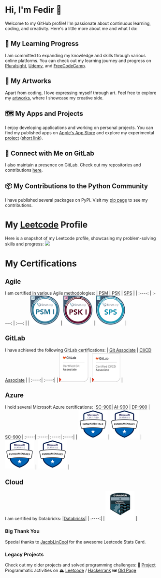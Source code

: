 # Hi, I'm Fedir 👋

Welcome to my GitHub profile! I'm passionate about continuous learning, coding, and creativity. Here's a little more about me and what I do:

## 🎯 My Learning Progress
I am committed to expanding my knowledge and skills through various online platforms. You can check out my learning journey and progress on [Pluralsight](https://app.pluralsight.com/profile/fedir-tymoshchuk), [Udemy](https://www.udemy.com/user/fedir-tymoshchuk/), and [FreeCodeCamp](https://www.freecodecamp.org/FedirT).

## 🎨 My Artworks
Apart from coding, I love expressing myself through art. Feel free to explore my [artworks](https://ftymoshchuk.gitlab.io/art-page/public/), where I showcase my creative side.

## 🗺️ My Apps and Projects
I enjoy developing applications and working on personal projects. You can find my published apps on [Apple's App Store](https://apps.apple.com/us/developer/fedir-tymoshchuk/id1527457002) and explore my experimental [project](https://experimental-python-nature.azurewebsites.net) ([short link](https://shorturl.at/y5LmM)).

## 🦊 Connect with Me on GitLab
I also maintain a presence on GitLab. Check out my repositories and contributions [here](https://gitlab.com/ftymoshchuk).

## 📦 My Contributions to the Python Community
I have published several packages on PyPI. Visit my [pip page](https://pypi.org/user/fedirek/) to see my contributions.

# My [Leetcode](https://leetcode.com/u/fedirek/) Profile
Here is a snapshot of my Leetcode profile, showcasing my problem-solving skills and progress:
![](https://leetcard.jacoblin.cool/fedirek?ext=heatmap)

# My Certifications

## Agile
I am certified in various Agile methodologies:
| [PSM](https://www.credly.com/badges/afe10666-81f1-46b0-9dcb-6ea7f93c656b/public_url) | [PSK](https://www.credly.com/badges/944ee8d5-6994-492d-9a23-732cca9918e4/public_url) | [SPS](https://www.credly.com/badges/6ee7570d-37e8-42c7-8494-3eb525d1c4b3/public_url) |
| :----: | :----: | :---: |
| ![PSM](assets/agile/professional-scrum-master-i-psm-i.png) | ![PSK](assets/agile/professional-scrum-with-kanban-i-psk-i.png) | ![SPS](assets/agile/scaled-professional-scrum-sps.png)|

## GitLab
I have achieved the following GitLab certifications:
| [Git Associate](https://www.credly.com/badges/d0aa978a-44ba-4bd5-91d5-a43469ef3d2a/public_url) | [CI/CD Associate](https://www.credly.com/badges/5b6236a2-2159-4417-b20f-96363e0aa212/public_url) |
| :----:| :----:|
| ![Git Associate](assets/gitlab/gitlab-certified-git-associate.png) | ![CI/CD Associate](assets/gitlab/gitlab-certified-ci-cd-associate.png) |

## Azure
I hold several Microsoft Azure certifications:
|[SC-900](https://learn.microsoft.com/api/credentials/share/en-us/FedirTymoshchuk-3741/85E19DD8E6E0C0E2?sharingId=98FBD8F94B8F8437)| [AI-900](https://learn.microsoft.com/api/credentials/share/en-us/FedirTymoshchuk-3741/25B9AFA440DD838A?sharingId=98FBD8F94B8F8437) | [DP-900](https://learn.microsoft.com/api/credentials/share/en-us/FedirTymoshchuk-3741/EA77A7D2A86E9ACB?sharingId=98FBD8F94B8F8437) | [SC-900](https://learn.microsoft.com/api/credentials/share/en-us/FedirTymoshchuk-3741/2C32EDE76F871C6B?sharingId=98FBD8F94B8F8437)
| :----:| :----:| :----:| :----:|
| ![SC-900](assets/microsoft-certified-fundamentals-badge-2.png)| ![AI-900](assets/microsoft-certified-fundamentals-badge-2.png) | ![DP-900](assets/microsoft-certified-fundamentals-badge-2.png) | ![SC-900](assets/microsoft-certified-fundamentals-badge-2.png) |

## Cloud
I am certified by Databricks:
|[Databricks](https://credentials.databricks.com/a7078afe-28b3-4a25-b37e-5f78a08e74b3)|
| :----:|
| ![Databricks](assets/6eb0dae3-fbb1-4e2f-b969-4eeba67591cc.png) |

### Big Thank You
Special thanks to [JacobLinCool](https://github.com/JacobLinCool/LeetCode-Stats-Card) for the awesome Leetcode Stats Card.

### Legacy Projects
Check out my older projects and solved programming challenges:
🐝 [Project](https://the-green-ways.gitlab.io/swollen/index.html)
Programmatic activities on 🏔 [Leetcode](https://leetcode.com/fedirek/) / [Hackerrank](https://www.hackerrank.com/ftymoshchuk)
🖼 [Old Page](https://tymoshchuk.weebly.com/)
